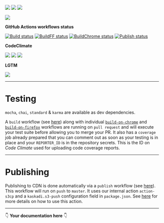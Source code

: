 ![](https://img.shields.io/github/package-json/v/kaskadi/kaskadi-element)
![](https://img.shields.io/badge/code--style-standard-blue)
![](https://img.shields.io/github/license/kaskadi/kaskadi-element?color=blue)

[![](https://img.shields.io/badge/live-example-orange)](https://cdn.klimapartner.net/modules/%40kaskadi/kaskadi-element/example/index.html)

**GitHub Actions workflows status**

[![Build status](https://img.shields.io/github/workflow/status/kaskadi/kaskadi-element/build?label=build&logo=mocha)](https://github.com/kaskadi/kaskadi-element/actions?query=workflow%3Abuild)
[![BuildFF status](https://img.shields.io/github/workflow/status/kaskadi/kaskadi-element/build-on-firefox?label=firefox&logo=Mozilla%20Firefox&logoColor=white)](https://github.com/kaskadi/kaskadi-element/actions?query=workflow%3Abuild-on-firefox)
[![BuildChrome status](https://img.shields.io/github/workflow/status/kaskadi/kaskadi-element/build-on-chrome?label=chrome&logo=Google%20Chrome&logoColor=white)](https://github.com/kaskadi/kaskadi-element/actions?query=workflow%3Abuild-on-chrome)
[![Publish status](https://img.shields.io/github/workflow/status/kaskadi/kaskadi-element/publish?label=publish&logo=Amazon%20AWS)](https://github.com/kaskadi/kaskadi-element/actions?query=workflow%3Apublish)

**CodeClimate**

[![](https://img.shields.io/codeclimate/maintainability/kaskadi/kaskadi-element?label=maintainability&logo=Code%20Climate)](https://codeclimate.com/github/kaskadi/kaskadi-element)
[![](https://img.shields.io/codeclimate/tech-debt/kaskadi/kaskadi-element?label=technical%20debt&logo=Code%20Climate)](https://codeclimate.com/github/kaskadi/kaskadi-element)
[![](https://img.shields.io/codeclimate/coverage/kaskadi/kaskadi-element?label=test%20coverage&logo=Code%20Climate)](https://codeclimate.com/github/kaskadi/kaskadi-element)

**LGTM**

[![](https://img.shields.io/lgtm/grade/javascript/github/kaskadi/kaskadi-element?label=code%20quality&logo=LGTM)](https://lgtm.com/projects/g/kaskadi/kaskadi-element/?mode=list&logo=LGTM)

****

# Testing

`mocha`, `chai`, `standard` & `karma` are available as dev dependencies.

A `build` workflow (see [here](./.github/workflows/build.yml)) along with individual [`build-on-chrome`](./.github/workflows/buildChrome.yml) and [`build-on-firefox`](./.github/workflows/buildFF.yml) workflows are running on `pull request` and will execute your test suite before allowing you to merge your PR. It also has a `coverage` job already prepared that you can comment out as soon as your testing is in place and your `REPORTER_ID` is in the repository secrets. This is the ID on _Code Climate_ used for uploading code coverage reports.

****

# Publishing

Publishing to CDN is done automatically via a `publish` workflow (see [here](./.github/workflows/publish.yml)). This workflow will run on `push` to `master`. It uses our internal action `action-s3cp` and a `kaskadi.s3-push` configuration field in `package.json`. See [here](https://github.com/kaskadi/action-s3cp) for more details on how to use this action.

****

:point_down: **Your documentation here** :point_down: